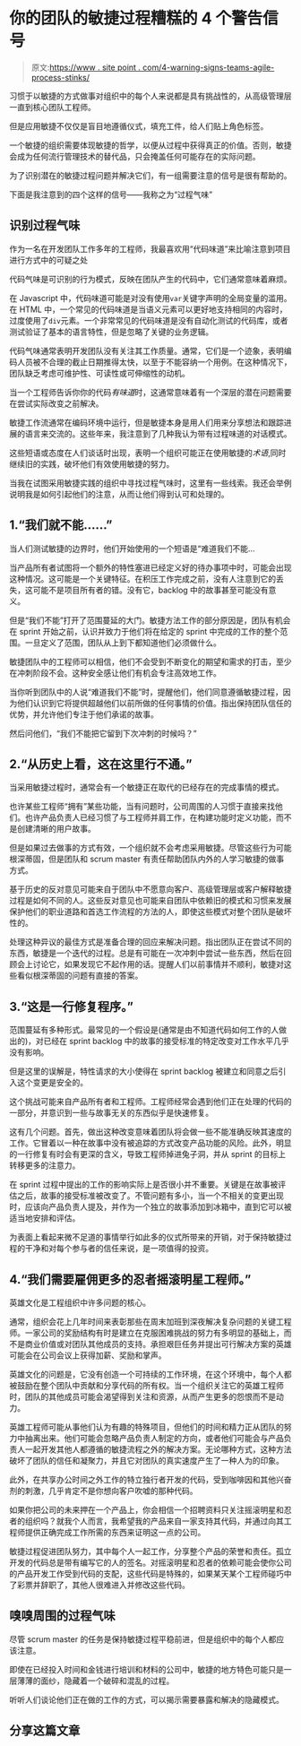 # 你的团队的敏捷过程糟糕的 4 个警告信号

> 原文:[https://www . site point . com/4-warning-signs-teams-agile-process-stinks/](https://www.sitepoint.com/4-warning-signs-teams-agile-process-stinks/)

习惯于以敏捷的方式做事对组织中的每个人来说都是具有挑战性的，从高级管理层一直到核心团队工程师。

但是应用敏捷不仅仅是盲目地遵循仪式，填充工件，给人们贴上角色标签。

一个敏捷的组织需要体现敏捷的哲学，以便从过程中获得真正的价值。否则，敏捷会成为任何流行管理技术的替代品，只会掩盖任何可能存在的实际问题。

为了识别潜在的敏捷过程问题并解决它们，有一组需要注意的信号是很有帮助的。

下面是我注意到的四个这样的信号——我称之为“过程气味”

## 识别过程气味

作为一名在开发团队工作多年的工程师，我最喜欢用“代码味道”来比喻注意到项目进行方式中的可疑之处

代码气味是可识别的行为模式，反映在团队产生的代码中，它们通常意味着麻烦。

在 Javascript 中，代码味道可能是对没有使用`var`关键字声明的全局变量的滥用。在 HTML 中，一个常见的代码味道是当语义元素可以更好地支持相同的内容时，过度使用了`div`元素。一个非常常见的代码味道是没有自动化测试的代码库，或者测试验证了基本的语言特性，但是忽略了关键的业务逻辑。

代码气味通常表明开发团队没有关注其工作质量。通常，它们是一个迹象，表明编码人员被不合理的截止日期推得太快，以至于不能容纳一个用例。在这种情况下，团队缺乏考虑可维护性、可读性或可伸缩性的动机。

当一个工程师告诉你你的代码*有味道*时，这通常意味着有一个深层的潜在问题需要在尝试实际改变之前解决。

敏捷工作流通常在编码环境中运行，但是敏捷本身是用人们用来分享想法和跟踪进展的语言来交流的。这些年来，我注意到了几种我认为带有过程味道的对话模式。

这些短语或态度在人们谈话时出现，表明一个组织可能正在使用敏捷的*术语*,同时继续旧的实践，破坏他们有效使用敏捷的努力。

当我在试图采用敏捷实践的组织中寻找过程气味时，这里有一些线索。我还会举例说明我是如何引起他们的注意，从而让他们得到认可和处理的。

## 1.“我们就不能……”

当人们测试敏捷的边界时，他们开始使用的一个短语是“难道我们不能…

当产品所有者试图将一个额外的特性塞进已经定义好的待办事项中时，可能会出现这种情况。这可能是一个关键特征。在积压工作完成之前，没有人注意到它的丢失，这可能不是项目所有者的错。没有它，backlog 中的故事甚至可能没有意义。

但是“我们不能”打开了范围蔓延的大门。敏捷方法工作的部分原因是，团队有机会在 sprint 开始之前，认识并致力于他们将在给定的 sprint 中完成的工作的整个范围。一旦定义了范围，团队从上到下都知道他们必须做什么。

敏捷团队中的工程师可以相信，他们不会受到不断变化的期望和需求的打击，至少在冲刺阶段不会。这种安全感让他们有机会专注高效地工作。

当你听到团队中的人说“难道我们不能”时，提醒他们，他们同意遵循敏捷过程，因为他们认识到它将提供超越他们以前所做的任何事情的价值。指出保持团队信任的优势，并允许他们专注于他们承诺的故事。

然后问他们，“我们不能把它留到下次冲刺的时候吗？”

## 2.“从历史上看，这在这里行不通。”

当采用敏捷过程时，通常会有一个敏捷正在取代的已经存在的完成事情的模式。

也许某些工程师“拥有”某些功能，当有问题时，公司周围的人习惯于直接来找他们。也许产品负责人已经习惯了与工程师并肩工作，在构建功能时定义功能，而不是创建清晰的用户故事。

但是如果过去做事的方式有效，一个组织就不会考虑采用敏捷。尽管这些行为可能根深蒂固，但是团队和 scrum master 有责任帮助团队内外的人学习敏捷的做事方式。

基于历史的反对意见可能来自于团队中不愿意向客户、高级管理层或客户解释敏捷过程是如何不同的人。这些反对意见也可能来自团队中依赖旧的模式和习惯来发展保护他们的职业道路和首选工作流程的方法的人，即使这些模式对整个团队是破坏性的。

处理这种异议的最佳方式是准备合理的回应来解决问题。指出团队正在尝试不同的东西，敏捷是一个迭代的过程。总是有可能在一次冲刺中尝试一些东西，然后在回顾会上讨论它，如果发现它不起作用的话。提醒人们以前事情并不顺利，敏捷对这些看似根深蒂固的问题有直接的答案。

## 3.“这是一行修复程序。”

范围蔓延有多种形式。最常见的一个假设是(通常是由不知道代码如何工作的人做出的)，对已经在 sprint backlog 中的故事的接受标准的特定改变对工作水平几乎没有影响。

但是这里的误解是，特性请求的大小使得在 sprint backlog 被建立和同意之后引入这个变更是安全的。

这个挑战可能来自产品所有者和工程师。工程师经常会遇到他们正在处理的代码的一部分，并意识到一些与故事无关的东西似乎是快速修复。

这有几个问题。首先，做出这种改变意味着团队将会做一些不能准确反映其速度的工作。它冒着以一种在故事中没有被追踪的方式改变产品功能的风险。此外，明显的一行修复有时会有更深的含义，导致工程师掉进兔子洞，并从 sprint 的目标上转移更多的注意力。

在 sprint 过程中提出的工作的影响实际上是否很小并不重要。关键是在故事被评估之后，故事的接受标准被改变了。不管问题有多小，当一个不相关的变更出现时，应该向产品负责人提及，并作为一个独立的故事添加到冰箱中，直到它可以被适当地安排和评估。

为表面上看起来微不足道的事情举行如此多的仪式所带来的开销，对于保持敏捷过程的干净和对每个参与者的信任来说，是一项值得的投资。

## 4.“我们需要雇佣更多的忍者摇滚明星工程师。”

英雄文化是工程组织中许多问题的核心。

通常，组织会花上几年时间来表彰那些在周末加班到深夜解决复杂问题的关键工程师。一家公司的奖励结构有时是建立在克服困难挑战的努力有多明显的基础上，而不是商业价值或对团队其他成员的支持。承担艰巨任务并提出可行解决方案的英雄可能会在公司会议上获得加薪、奖励和掌声。

英雄文化的问题是，它没有创造一个可持续的工作环境，在这个环境中，每个人都被鼓励在整个团队中贡献和分享代码的所有权。当一个组织关注它的英雄工程师时，团队的其他成员可能会渴望得到关注和资源，从而产生更多的怨恨而不是动力。

英雄工程师可能从事他们认为有趣的特殊项目，但他们的时间和精力正从团队的努力中抽离出来。他们可能会忽略产品负责人制定的方向，或者他们可能会与产品负责人一起开发其他人都遵循的敏捷流程之外的解决方案。无论哪种方式，这种方法破坏了团队的信任和凝聚力，并且它对团队的真实速度产生了一种人为的印象。

此外，在共享办公时间之外工作的特立独行者开发的代码，受到咖啡因和其他兴奋剂的刺激，几乎肯定不是你想向客户吹嘘的那种代码。

如果你把公司的未来押在一个产品上，你会相信一个招聘资料只关注摇滚明星和忍者的组织吗？就我个人而言，我希望我的产品来自一家支持其代码，并通过向其工程师提供正确完成工作所需的东西来证明这一点的公司。

敏捷过程促进团队努力，其中每个人一起工作，分享整个产品的荣誉和责任。孤立开发的代码总是带有编写它的人的签名。对摇滚明星和忍者的依赖可能会使你公司的产品开发工作受到代码的支配，这些代码是特殊的，如果某天某个工程师碰巧中了彩票并辞职了，其他人很难进入并修改这些代码。

## 嗅嗅周围的过程气味

尽管 scrum master 的任务是保持敏捷过程平稳前进，但是组织中的每个人都应该注意。

即使在已经投入时间和金钱进行培训和材料的公司中，敏捷的地方特色可能只是一层薄薄的面纱，隐藏着一个破碎和混乱的过程。

听听人们谈论他们正在做的工作的方式，可以揭示需要暴露和解决的隐藏模式。

## 分享这篇文章